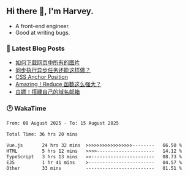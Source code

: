 ## Hi there 👋, I'm Harvey.

- A front-end engineer.
- Good at writing bugs.

### 📖 Latest Blog Posts
<!-- BLOG-POST-LIST:START -->
- [如何下载网页中所有的图片](https://blog.izou.top/posts/download-page-img/)
- [同步执行异步任务还能这样做？](https://blog.izou.top/posts/sync-executed/)
- [CSS Anchor Position](https://blog.izou.top/posts/css-anchor/)
- [Amazing！Reduce 函数这么强大？](https://blog.izou.top/posts/reduce-usage/)
- [白嫖！搭建自己的域名邮箱](https://blog.izou.top/posts/domain-mail/)
<!-- BLOG-POST-LIST:END -->

### 🕐 WakaTime
<!--START_SECTION:waka-->

```txt
From: 08 August 2025 - To: 15 August 2025

Total Time: 36 hrs 20 mins

Vue.js       24 hrs 32 mins  >>>>>>>>>>>>>>>>>--------   66.50 %
HTML         5 hrs 12 mins   >>>>---------------------   14.12 %
TypeScript   3 hrs 13 mins   >>-----------------------   08.73 %
EJS          1 hr 41 mins    >------------------------   04.57 %
Other        33 mins         -------------------------   01.51 %
```

<!--END_SECTION:waka-->
